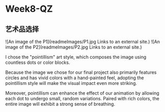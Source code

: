 # Week8-QZ

## 艺术品选择
![An image of the P1](readmeImages/P1.jpg
Links to an external site.)
![An image of the P2](readmeImages/P2.jpg
Links to an external site.)



I chose the "pointillism" art style, which composes the image using countless dots or color blocks. 

Because the image we chose for our final project also primarily features circles and has vivid colors with a hand-painted feel, adopting the pointillism style will make the visual impact even more striking.

Moreover, pointillism can enhance the effect of our animation by allowing each dot to undergo small, random variations. Paired with rich colors, the entire image will exhibit a strong sense of breathing.